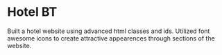 # Hotel BT
Built a hotel website using advanced html classes and ids. Utilized font awesome icons to create attractive appearences through sections of the website. 
